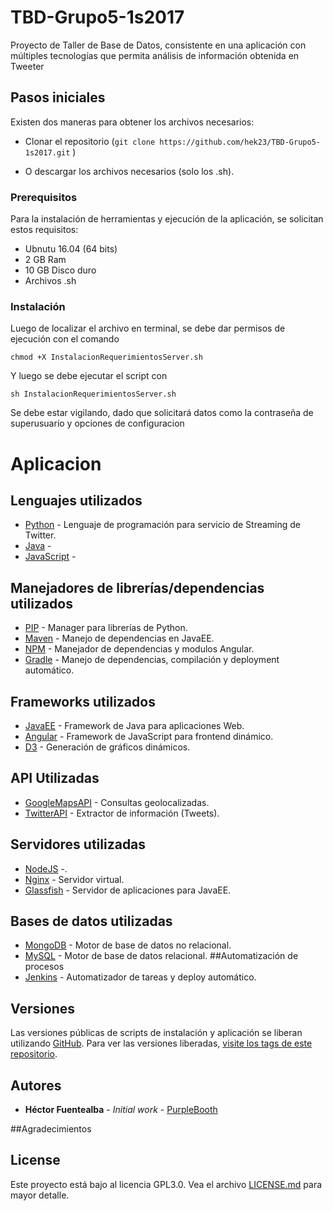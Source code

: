 # TBD-Grupo5-1s2017
Proyecto de Taller de Base de Datos, consistente en una aplicación con múltiples tecnologías que permita análisis de información obtenida en Tweeter

## Pasos iniciales

Existen dos maneras para obtener los archivos necesarios:
- Clonar el repositorio (``` git clone https://github.com/hek23/TBD-Grupo5-1s2017.git ``` )

- O descargar los archivos necesarios (solo los .sh).

### Prerequisitos

Para la instalación de herramientas y ejecución de la aplicación, se solicitan estos requisitos:

- Ubnutu 16.04 (64 bits)
- 2 GB Ram
- 10 GB Disco duro
- Archivos .sh

### Instalación

Luego de localizar el archivo en terminal, se debe dar permisos de ejecución con el comando

```
chmod +X InstalacionRequerimientosServer.sh
```

Y luego se debe ejecutar el script con

```
sh InstalacionRequerimientosServer.sh
```

Se debe estar vigilando, dado que solicitará datos como la contraseña de superusuario y opciones de configuracion

# Aplicacion

## Lenguajes utilizados
* [Python]() - Lenguaje de programación para servicio de Streaming de Twitter.
* [Java]() -
* [JavaScript]() -

## Manejadores de librerías/dependencias utilizados
* [PIP]() - Manager para librerías de Python.
* [Maven](https://maven.apache.org/) - Manejo de dependencias en JavaEE.
* [NPM]() - Manejador de dependencias y modulos Angular.
* [Gradle]() - Manejo de dependencias, compilación y deployment automático.

## Frameworks utilizados
* [JavaEE]() - Framework de Java para aplicaciones Web.
* [Angular]() - Framework de JavaScript para frontend dinámico.
* [D3]() - Generación de gráficos dinámicos.

## API Utilizadas
* [GoogleMapsAPI]() - Consultas geolocalizadas.
* [TwitterAPI]() - Extractor de información (Tweets).

## Servidores utilizadas
* [NodeJS]() -.
* [Nginx]() - Servidor virtual.
* [Glassfish]() - Servidor de aplicaciones para JavaEE.
## Bases de datos utilizadas
* [MongoDB]() - Motor de base de datos no relacional.
* [MySQL]() - Motor de base de datos relacional.
##Automatización de procesos
* [Jenkins]() - Automatizador de tareas y deploy automático.

## Versiones

Las versiones públicas de scripts de instalación y aplicación se liberan utilizando [GitHub](http://semver.org/). Para ver las versiones liberadas, [visite los tags de este repositorio](https://github.com/hek23/TBD-Grupo5-1s2017/tags).

## Autores

* **Héctor Fuentealba** - *Initial work* - [PurpleBooth](https://github.com/PurpleBooth)

##Agradecimientos

## License

Este proyecto está bajo al licencia GPL3.0. Vea el archivo [LICENSE.md](LICENSE.md) para mayor detalle.
